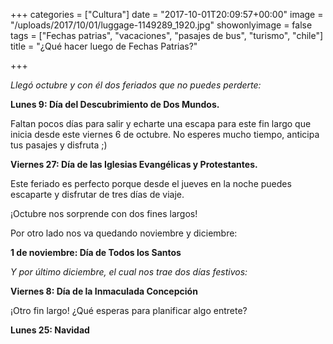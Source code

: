 +++
categories = ["Cultura"]
date = "2017-10-01T20:09:57+00:00"
image = "/uploads/2017/10/01/luggage-1149289_1920.jpg"
showonlyimage = false
tags = ["Fechas patrias", "vacaciones", "pasajes de bus", "turismo", "chile"]
title = "¿Qué hacer luego de Fechas Patrias?"

+++


_Llegó octubre y con él dos feriados que no puedes perderte:_

**Lunes 9: Día del Descubrimiento de Dos Mundos.**

Faltan pocos días para salir y echarte una escapa para este fin largo que inicia desde este viernes 6 de octubre. No esperes mucho tiempo, anticipa tus pasajes y disfruta ;)

**Viernes 27: Día de las Iglesias Evangélicas y Protestantes.**

Este feriado es perfecto porque desde el jueves en la noche puedes escaparte y disfrutar de tres días de viaje.

¡Octubre nos sorprende con dos fines largos!

Por otro lado nos va quedando noviembre y diciembre:

**1 de noviembre: Día de Todos los Santos**

_Y por último diciembre, el cual nos trae dos días festivos:_

**Viernes 8: Día de la Inmaculada Concepción**

¡Otro fin largo! ¿Qué esperas para planificar algo entrete?

**Lunes 25: Navidad**

